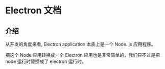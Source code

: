 # Electron 文档

## 介绍

从开发的角度来看, Electron application 本质上是一个 Node. js 应用程序。

把这个 Node 应用转换成一个 Electron 应用也是非常简单的，我们只不过是把 node 运行时替换成了 electron 运行时。